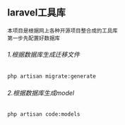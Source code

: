 ## laravel工具库
```
本项目是根据网上各种开源项目整合成的工具库
第一步先配置好数据库
```  
###### 1.根据数据库生成迁移文件  
`php artisan migrate:generate`

###### 2.根据数据库生成model  
`php artisan code:models`

